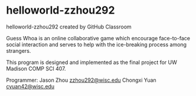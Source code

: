 # helloworld-zzhou292
helloworld-zzhou292 created by GitHub Classroom

Guess Whoa is an online collaborative game which encourage face-to-face social interaction and serves to help with the ice-breaking process among strangers.

This program is designed and implemented as the final project for UW Madison COMP SCI 407.

Programmer:
Jason Zhou zzhou292@wisc.edu
Chongxi Yuan cyuan42@wisc.edu
